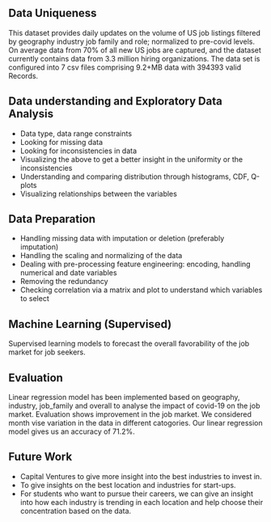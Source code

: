 ## Data Uniqueness
This dataset provides daily updates on the volume of US job listings filtered by geography industry job family and role; normalized to pre-covid levels. On average data from 70% of all new US jobs are captured, and the dataset currently contains data from 3.3 million hiring organizations. The data set is configured into 7 csv files comprising 9.2+MB data with 394393 valid Records.

## Data understanding and Exploratory Data Analysis
- Data type, data range constraints
- Looking for missing data
- Looking for inconsistencies in data
- Visualizing the above to get a better insight in the uniformity or the inconsistencies
- Understanding and comparing distribution through histograms, CDF, Q-plots
- Visualizing relationships between the variables

## Data Preparation
 - Handling missing data with imputation or deletion (preferably imputation)
- Handling the scaling and normalizing of the data
- Dealing with pre-processing feature engineering: encoding, handling numerical and date variables
- Removing the redundancy
- Checking correlation via a matrix and plot to understand which variables to select

## Machine Learning (Supervised)
Supervised learning models to forecast the overall favorability of the job market for job seekers.

## Evaluation 
Linear regression model has been implemented based on geography, industry, job_family and overall to analyse the impact of covid-19 on the job market. Evaluation shows improvement in the job market. We considered month vise variation in the data in different catogories. Our linear regression model gives us an accuracy of 71.2%.

## Future Work
- Capital Ventures to give more insight into the best industries to invest in.
- To give insights on the best location and industries for start-ups.
- For students who want to pursue their careers, we can give an insight into how each industry is trending in each location and help choose their concentration based on the data.